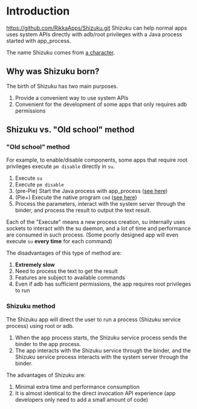 # Introduction
https://github.com/RikkaApps/Shizuku.git
Shizuku can help normal apps uses system APIs directly with adb/root privileges with a Java process started with app_process.

The name Shizuku comes from [a character](https://danbooru.donmai.us/posts/3553474).

## Why was Shizuku born?

The birth of Shizuku has two main purposes.

1. Provide a convenient way to use system APIs
2. Convenient for the development of some apps that only requires adb permissions

## Shizuku vs. "Old school" method

### "Old school" method

For example, to enable/disable components, some apps that require root privileges execute `pm disable` directly in `su`.

1. Execute `su`
2. Execute `pm disable`
3. (pre-Pie) Start the Java process with app_process ([see here](https://android.googlesource.com/platform/frameworks/base/+/oreo-release/cmds/pm/pm))
4. (Pie+) Execute the native program `cmd` ([see here](https://android.googlesource.com/platform/frameworks/native/+/pie-release/cmds/cmd/))
5. Process the parameters, interact with the system server through the binder, and process the result to output the text result.

Each of the "Execute" means a new process creation, su internally uses sockets to interact with the su daemon, and a lot of time and performance are consumed in such process. (Some poorly designed app will even execute `su` **every time** for each command)

The disadvantages of this type of method are:

1. **Extremely slow**
2. Need to process the text to get the result
3. Features are subject to available commands
4. Even if adb has sufficient permissions, the app requires root privileges to run

### Shizuku method

The Shizuku app will direct the user to run a process (Shizuku service process) using root or adb.

1. When the app process starts, the Shizuku service process sends the binder to the app process.
2. The app interacts with the Shizuku service through the binder, and the Shizuku service process interacts with the system server through the binder.

The advantages of Shizuku are:

1. Minimal extra time and performance consumption
2. It is almost identical to the direct invocation API experience (app developers only need to add a small amount of code)
